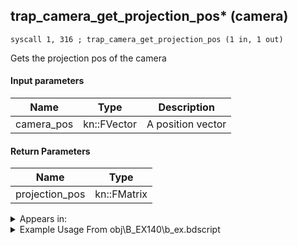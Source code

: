 ## trap_camera_get_projection_pos* (camera)

`syscall 1, 316 ; trap_camera_get_projection_pos (1 in, 1 out)`

Gets the projection pos of the camera

#### Input parameters
| Name | Type | Description
|------|------|------------
| camera_pos   | kn::FVector   | A position vector


#### Return Parameters
| Name | Type
|------|-----
| projection_pos   | kn::FMatrix   


<details>
	<summary>Appears in:</summary>
| filename | Entity (obj)
|----------|-------------
| obj\B_EX140\b_ex.bdscript       | ((B) Xigbar)          
| obj\B_EX140_LV99\b_ex.bdscript       | ((B99) Xigbar (Limit Cut))          

</details>

<details>
	<summary>Example Usage From obj\B_EX140\b_ex.bdscript</summary>
```plaintext
L22781:
 popToSp 0
 pushImm 0
 popToSp 4
 pushFromPSpVal 64
 syscall 1, 316 ; trap_camera_get_projection_pos (1 in, 1 out)
 memcpyToSp 16, 32
 pushFromPSp 32
 memcpyToSp 16, 16
 pushImmf -50
 pushFromPSp 16
 fetchValue 0
 subf 
 infoezf 
 dup 
 jz L22822
 pushFromPSp 16
 fetchValue 0
 pushImmf 50
 subf 
 infoezf 
 eqzv
```
</details>

